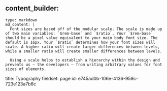 content_builder:
  - 
    type: markdown
    md_content: |
      Font sizes are based off of the modular scale. The scale is made up of two main variables: `$rem-base` and `$ratio`. Your `$rem-base` should be a pixel value equivalent to your main body font size. The default is 16px. Your `$ratio` determines how your font sizes will scale. A higher ratio will create larger differences between levels, while a smaller ratio will create smaller differences between levels.
      
      Using a scale helps to establish a hierarchy within the design and prevents us – the developers – from writing arbitrary values for font sizes of elements.
title: Typography
fieldset: page
id: e745ad0b-106e-4136-959c-723e123a7b6c
